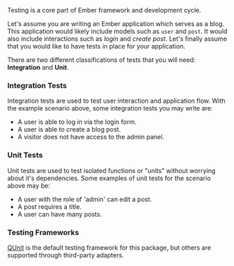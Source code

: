 Testing is a core part of Ember framework and development cycle.

Let's assume you are writing an Ember application which serves as a blog. This application would likely include models such as `user` and `post`. It would also include interactions such as _login_ and _create post_. Let's finally assume that you would like to have tests in place for your application. 

There are two different classifications of tests that you will need: **Integration** and **Unit**.

### Integration Tests

Integration tests are used to test user interaction and application flow. With the example scenario above, some integration tests you may write are:

* A user is able to log in via the login form.
* A user is able to create a blog post.
* A visitor does not have access to the admin panel.

### Unit Tests

Unit tests are used to test isolated functions or "units" without worrying about it's dependencies. Some examples of unit tests for the scenario above may be:

* A user with the role of 'admin' can edit a post.
* A post requires a title.
* A user can have many posts.

### Testing Frameworks

[QUnit](http://qunitjs.com/) is the default testing framework for this package, but others are supported through third-party adapters.